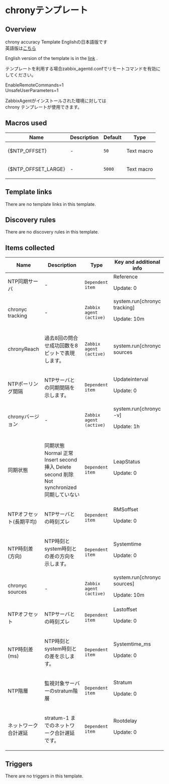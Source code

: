 # chronyテンプレート

## Overview

chrony accuracy Template Englishの日本語版です  
英語版は[こちら](cat-app/ntp/chrony-accuracy-template-english)


English version of the template is in the [link](cat-app/ntp/chrony-accuracy-template-english) .


 


テンプレートを利用する場合zabbix\_agentd.confでリモートコマンドを有効にしてください。


EnableRemoteCommands=1  
UnsafeUserParameters=1


ZabbixAgentがインストールされた環境に対しては  
chrony テンプレートが使用できます。


 


 



## Macros used

|Name|Description|Default|Type|
|----|-----------|-------|----|
|{$NTP_OFFSET}|<p>-</p>|`50`|Text macro|
|{$NTP_OFFSET_LARGE}|<p>-</p>|`5000`|Text macro|
## Template links

There are no template links in this template.

## Discovery rules

There are no discovery rules in this template.

## Items collected

|Name|Description|Type|Key and additional info|
|----|-----------|----|----|
|NTP同期サーバ|<p>-</p>|`Dependent item`|Reference<p>Update: 0</p>|
|chronyc tracking|<p>-</p>|`Zabbix agent (active)`|system.run[chronyc tracking]<p>Update: 10m</p>|
|chronyReach|<p>過去8回の問合せ成功回数を8ビットで表現します。</p>|`Zabbix agent (active)`|system.run[chronyc sources|grep \* |awk '{print$5}']<p>Update: 10m</p>|
|NTPポーリング間隔|<p>NTPサーバとの同期間隔を示します。</p>|`Dependent item`|Updateinterval<p>Update: 0</p>|
|chronyバージョン|<p>-</p>|`Zabbix agent (active)`|system.run[chronyc -v]<p>Update: 1h</p>|
|同期状態|<p>同期状態 Normal 正常 Insert second 挿入 Delete second 削除 Not synchronized 同期していない</p>|`Dependent item`|LeapStatus<p>Update: 0</p>|
|NTPオフセット(長期平均)|<p>NTPサーバとの時刻ズレ</p>|`Dependent item`|RMSoffset<p>Update: 0</p>|
|NTP時刻差(方向)|<p>NTP時刻とsystem時刻との差の方向を示します。</p>|`Dependent item`|Systemtime<p>Update: 0</p>|
|chronyc sources|<p>-</p>|`Zabbix agent (active)`|system.run[chronyc sources]<p>Update: 10m</p>|
|NTPオフセット|<p>NTPサーバとの時刻ズレ</p>|`Dependent item`|Lastoffset<p>Update: 0</p>|
|NTP時刻差(ms)|<p>NTP時刻とsystem時刻との差を示します。</p>|`Dependent item`|Systemtime_ms<p>Update: 0</p>|
|NTP階層|<p>監視対象サーバーのstratum階層</p>|`Dependent item`|Stratum<p>Update: 0</p>|
|ネットワーク合計遅延|<p>stratum-1 までのネットワーク合計遅延です。</p>|`Dependent item`|Rootdelay<p>Update: 0</p>|
## Triggers

There are no triggers in this template.

